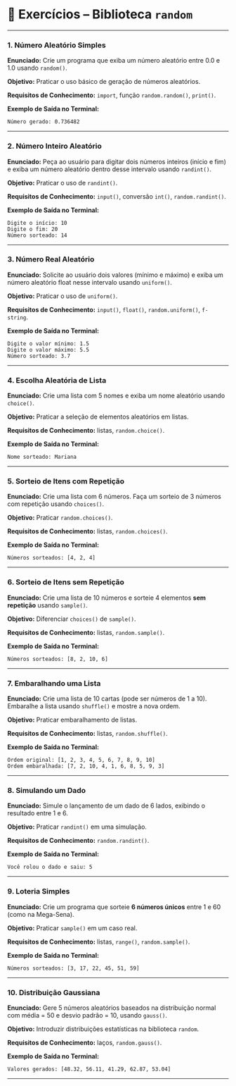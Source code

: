 # 📌 Exercícios – Biblioteca `random`

---

### **1. Número Aleatório Simples**

**Enunciado:** Crie um programa que exiba um número aleatório entre 0.0 e 1.0 usando `random()`.

**Objetivo:** Praticar o uso básico de geração de números aleatórios.

**Requisitos de Conhecimento:** `import`, função `random.random()`, `print()`.

**Exemplo de Saída no Terminal:**

```
Número gerado: 0.736482
```

---

### **2. Número Inteiro Aleatório**

**Enunciado:** Peça ao usuário para digitar dois números inteiros (início e fim) e exiba um número aleatório dentro desse intervalo usando `randint()`.

**Objetivo:** Praticar o uso de `randint()`.

**Requisitos de Conhecimento:** `input()`, conversão `int()`, `random.randint()`.

**Exemplo de Saída no Terminal:**

```
Digite o início: 10
Digite o fim: 20
Número sorteado: 14
```

---

### **3. Número Real Aleatório**

**Enunciado:** Solicite ao usuário dois valores (mínimo e máximo) e exiba um número aleatório float nesse intervalo usando `uniform()`.

**Objetivo:** Praticar o uso de `uniform()`.

**Requisitos de Conhecimento:** `input()`, `float()`, `random.uniform()`, `f-string`.

**Exemplo de Saída no Terminal:**

```
Digite o valor mínimo: 1.5
Digite o valor máximo: 5.5
Número sorteado: 3.7
```

---

### **4. Escolha Aleatória de Lista**

**Enunciado:** Crie uma lista com 5 nomes e exiba um nome aleatório usando `choice()`.

**Objetivo:** Praticar a seleção de elementos aleatórios em listas.

**Requisitos de Conhecimento:** listas, `random.choice()`.

**Exemplo de Saída no Terminal:**

```
Nome sorteado: Mariana
```

---

### **5. Sorteio de Itens com Repetição**

**Enunciado:** Crie uma lista com 6 números. Faça um sorteio de 3 números com repetição usando `choices()`.

**Objetivo:** Praticar `random.choices()`.

**Requisitos de Conhecimento:** listas, `random.choices()`.

**Exemplo de Saída no Terminal:**

```
Números sorteados: [4, 2, 4]
```

---

### **6. Sorteio de Itens sem Repetição**

**Enunciado:** Crie uma lista de 10 números e sorteie 4 elementos **sem repetição** usando `sample()`.

**Objetivo:** Diferenciar `choices()` de `sample()`.

**Requisitos de Conhecimento:** listas, `random.sample()`.

**Exemplo de Saída no Terminal:**

```
Números sorteados: [8, 2, 10, 6]
```

---

### **7. Embaralhando uma Lista**

**Enunciado:** Crie uma lista de 10 cartas (pode ser números de 1 a 10). Embaralhe a lista usando `shuffle()` e mostre a nova ordem.

**Objetivo:** Praticar embaralhamento de listas.

**Requisitos de Conhecimento:** listas, `random.shuffle()`.

**Exemplo de Saída no Terminal:**

```
Ordem original: [1, 2, 3, 4, 5, 6, 7, 8, 9, 10]
Ordem embaralhada: [7, 2, 10, 4, 1, 6, 8, 5, 9, 3]
```

---

### **8. Simulando um Dado**

**Enunciado:** Simule o lançamento de um dado de 6 lados, exibindo o resultado entre 1 e 6.

**Objetivo:** Praticar `randint()` em uma simulação.

**Requisitos de Conhecimento:** `random.randint()`.

**Exemplo de Saída no Terminal:**

```
Você rolou o dado e saiu: 5
```

---

### **9. Loteria Simples**

**Enunciado:** Crie um programa que sorteie **6 números únicos** entre 1 e 60 (como na Mega-Sena).

**Objetivo:** Praticar `sample()` em um caso real.

**Requisitos de Conhecimento:** listas, `range()`, `random.sample()`.

**Exemplo de Saída no Terminal:**

```
Números sorteados: [3, 17, 22, 45, 51, 59]
```

---

### **10. Distribuição Gaussiana**

**Enunciado:** Gere 5 números aleatórios baseados na distribuição normal com média = 50 e desvio padrão = 10, usando `gauss()`.

**Objetivo:** Introduzir distribuições estatísticas na biblioteca `random`.

**Requisitos de Conhecimento:** laços, `random.gauss()`.

**Exemplo de Saída no Terminal:**

```
Valores gerados: [48.32, 56.11, 41.29, 62.87, 53.04]
```

---

